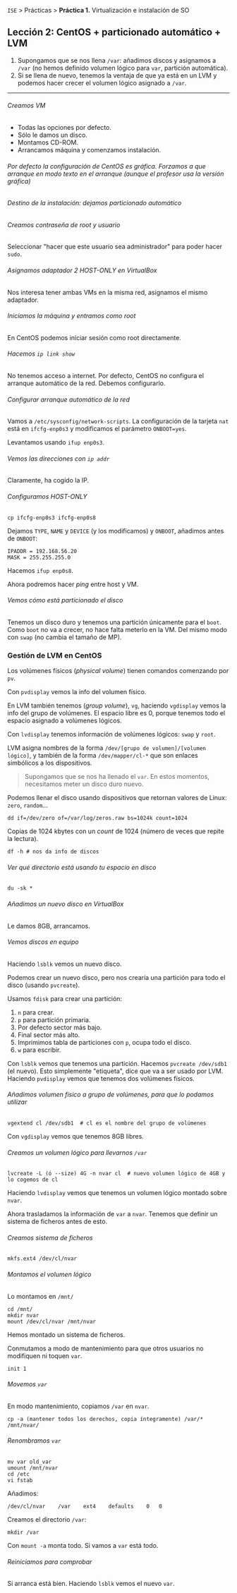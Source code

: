 `ISE` > Prácticas > **Práctica 1.** Virtualización e instalación de SO

## Lección 2: CentOS + particionado automático + LVM

1. Supongamos que se nos llena `/var`: añadimos discos y asignamos a `/var` (no hemos definido volumen lógico para `var`, partición automática).
2. Si se llena de nuevo, tenemos la ventaja de que ya está en un LVM y podemos hacer crecer el volumen lógico asignado a `/var`.

---

###### Creamos VM

* Todas las opciones por defecto.
* Sólo le damos un disco.
* Montamos CD-ROM.
* Arrancamos máquina y comenzamos instalación.

###### Por defecto la configuración de CentOS es gráfica. Forzamos a que arranque en modo texto en el arranque (aunque el profesor usa la versión gráfica)

###### Destino de la instalación: dejamos particionado automático

###### Creamos contraseña de root y usuario

Seleccionar "hacer que este usuario sea administrador" para poder hacer `sudo`.

###### Asignamos adaptador 2 HOST-ONLY en VirtualBox

Nos interesa tener ambas VMs en la misma red, asignamos el mismo adaptador.

###### Iniciamos la máquina y entramos como root

En CentOS podemos iniciar sesión como root directamente.

###### Hacemos `ip link show`

No tenemos acceso a internet. Por defecto, CentOS no configura el arranque automático de la red. Debemos configurarlo.

###### Configurar arranque automático de la red

Vamos a `/etc/sysconfig/network-scripts`. La configuración de la tarjeta `nat` está en `ifcfg-enp0s3` y modificamos el parámetro `ONBOOT=yes`.

Levantamos usando `ifup enp0s3`.

###### Vemos las direcciones con `ip addr`

Claramente, ha cogido la IP.

###### Configuramos HOST-ONLY

`cp ifcfg-enp0s3 ifcfg-enp0s8`

Dejamos `TYPE`, `NAME` y `DEVICE` (y los modificamos) y `ONBOOT`, añadimos antes de `ONBOOT`:

~~~
IPADDR = 192.168.56.20
MASK = 255.255.255.0
~~~

Hacemos `ifup enp0s8`.

Ahora podremos hacer _ping_ entre host y VM.

###### Vemos cómo está particionado el disco

Tenemos un disco duro y tenemos una partición únicamente para el `boot`. Como `boot` no va a crecer, no hace falta meterlo en la VM. Del mismo modo con `swap` (no cambia el tamaño de MP).

### Gestión de LVM en CentOS

Los volúmenes físicos (_physical volume_) tienen comandos comenzando por `pv`.

Con `pvdisplay` vemos la info del volumen físico.

En LVM también tenemos (_group volume_), `vg`, haciendo `vgdisplay` vemos la info del grupo de volúmenes. El espacio libre es 0, porque tenemos todo el espacio asignado a volúmenes lógicos.

Con `lvdisplay` tenemos información de volúmenes lógicos: `swap` y `root`.

LVM asigna nombres de la forma `/dev/[grupo de volumen]/[volumen lógico]`, y también de la forma `/dev/mapper/cl-*` que son enlaces simbólicos a los dispositivos.

> Supongamos que se nos ha llenado el `var`. En estos momentos, necesitamos meter un disco duro nuevo.

Podemos llenar el disco usando dispositivos que retornan valores de Linux: `zero`, `random`...

~~~
dd if=/dev/zero of=/var/log/zeros.raw bs=1024k count=1024
~~~

Copias de 1024 kbytes con un _count_ de 1024 (número de veces que repite la lectura).

~~~
df -h # nos da info de discos
~~~

###### Ver qué directorio está usando tu espacio en disco

~~~
du -sk *
~~~

###### Añadimos un nuevo disco en VirtualBox

Le damos 8GB, arrancamos.

###### Vemos discos en equipo

Haciendo `lsblk` vemos un nuevo disco.

Podemos crear un nuevo disco, pero nos crearía una partición para todo el disco (usando `pvcreate`).

Usamos `fdisk` para crear una partición:

1. `n` para crear.
2. `p` para partición primaria.
3. Por defecto sector más bajo.
4. Final sector más alto.
5. Imprimimos tabla de particiones con `p`, ocupa todo el disco.
6. `w` para escribir.

Con `lsblk` vemos que tenemos una partición. Hacemos `pvcreate /dev/sdb1` (el nuevo). Esto simplemente "etiqueta", dice que va a ser usado por LVM. Haciendo `pvdisplay` vemos que tenemos dos volúmenes físicos.

###### Añadimos volumen físico a grupo de volúmenes, para que lo podamos utilizar

~~~
vgextend cl /dev/sdb1  # cl es el nombre del grupo de volúmenes
~~~

Con `vgdisplay` vemos que tenemos 8GB libres.

###### Creamos un volumen lógico para llevarnos `/var`

~~~
lvcreate -L (ó --size) 4G -n nvar cl  # nuevo volumen lógico de 4GB y lo cogemos de cl
~~~

Haciendo `lvdisplay` vemos que tenemos un volumen lógico montado sobre `nvar`.

Ahora trasladamos la información de `var` a `nvar`. Tenemos que definir un sistema de ficheros antes de esto.

###### Creamos sistema de ficheros

~~~~
mkfs.ext4 /dev/cl/nvar
~~~~

###### Montamos el volumen lógico

Lo montamos en `/mnt/`

~~~
cd /mnt/
mkdir nvar
mount /dev/cl/nvar /mnt/nvar
~~~

Hemos montado un sistema de ficheros.

Conmutamos a modo de mantenimiento para que otros usuarios no modifiquen ni toquen `var`.

~~~
init 1
~~~

###### Movemos `var`

En modo mantenimiento, copiamos `/var` en `nvar`.

~~~
cp -a (mantener todos los derechos, copia íntegramente) /var/* /mnt/nvar/
~~~

###### Renombramos `var`

~~~
mv var old_var
umount /mnt/nvar
cd /etc
vi fstab
~~~

Añadimos:

~~~
/dev/cl/nvar	/var	ext4	defaults	0	0
~~~

Creamos el directorio `/var`:

~~~
mkdir /var
~~~

Con `mount -a` monta todo. Si vamos a `var` está todo.

###### Reiniciamos para comprobar

Si arranca está bien. Haciendo `lsblk` vemos el nuevo `var`.
